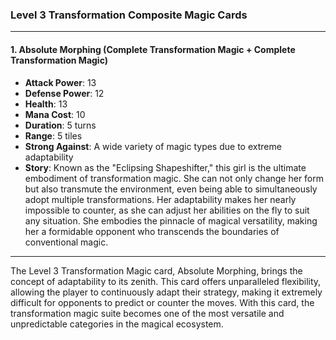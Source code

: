 ### Level 3 Transformation Composite Magic Cards

---

#### 1. Absolute Morphing (Complete Transformation Magic + Complete Transformation Magic)

- **Attack Power**: 13
- **Defense Power**: 12
- **Health**: 13
- **Mana Cost**: 10
- **Duration**: 5 turns
- **Range**: 5 tiles
- **Strong Against**: A wide variety of magic types due to extreme adaptability
- **Story**: Known as the "Eclipsing Shapeshifter," this girl is the ultimate embodiment of transformation magic. She can not only change her form but also transmute the environment, even being able to simultaneously adopt multiple transformations. Her adaptability makes her nearly impossible to counter, as she can adjust her abilities on the fly to suit any situation. She embodies the pinnacle of magical versatility, making her a formidable opponent who transcends the boundaries of conventional magic.

---

The Level 3 Transformation Magic card, Absolute Morphing, brings the concept of adaptability to its zenith. This card offers unparalleled flexibility, allowing the player to continuously adapt their strategy, making it extremely difficult for opponents to predict or counter the moves. With this card, the transformation magic suite becomes one of the most versatile and unpredictable categories in the magical ecosystem.